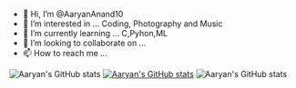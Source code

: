 - 👋 Hi, I’m @AaryanAnand10
- 👀 I’m interested in ... Coding, Photography and Music 
- 🌱 I’m currently learning ... C,Pyhon,ML
- 💞️ I’m looking to collaborate on ...
- 📫 How to reach me ... 

<!---
AaryanAnand10/AaryanAnand10 is a ✨ special ✨ repository because its `README.md` (this file) appears on your GitHub profile.
You can click the Preview link to take a look at your changes.
--->
![Aaryan's GitHub stats](https://github-readme-stats.vercel.app/api?username=AaryanAnand10&show_icons=true&theme=dark)
[![Aaryan's GitHub stats](https://github-readme-stats.vercel.app/api?username=AaryanAnand10)](https://github.com/anuraghazra/github-readme-stats)
![Aaryan's GitHub stats](https://github-readme-stats.vercel.app/api?username=AaryanAnand10&show=reviews,discussions_started,discussions_answered,prs_merged,prs_merged_percentage)

